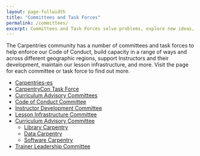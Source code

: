```yaml
---
layout: page-fullwidth
title: "Committees and Task Forces"
permalink: /committees/
excerpt: Committees and Task Forces solve problems, explore new ideas, and support the growth of the global Carpentries community..
---
```


The Carpentries community has a number of committees and task forces to help enforce our Code of Conduct, build capacity in a range of ways and across different geographic regions, support Instructors and their development, maintain our lesson
infrastructure, and more. Visit the page for each committee or task force to find out more.

- [Carpentries-es]({{site.url}}/latam-tf)
- [CarpentryCon Task Force]({{site.url}}/carp-con-tf/)
- [Curriculum Advisory Committees]({{site.url}}/curriculum-advisors/)
- [Code of Conduct Committee]({{site.url}}/coc-ctte/)
- [Instructor Development Committee]({{site.url}}/inst-dev/)
- [Lesson Infrastructure Committee]({{site.url}}/lesson-infra/)
- [Curriculum Advisory Committee]({{site.url}}/curriculum-advisors/)
  - [Library Carpentry](https://librarycarpentry.org/cac/)
  - [Data Carpentry](http://www.datacarpentry.org/lesson-leadership/)
  - [Software Carpentry](https://carpentries.org/curriculum-advisors/)
- [Trainer Leadership Committee](https://github.com/carpentries/trainers/blob/main/governance.md)
